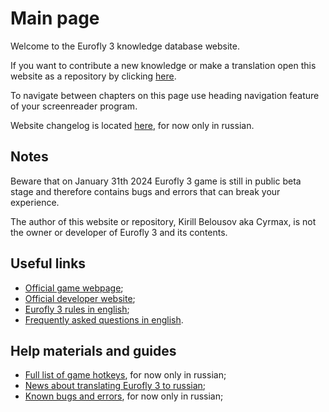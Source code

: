 # Main page

Welcome to the Eurofly 3 knowledge database website.

If you want to contribute a new knowledge or make a translation open this website as a repository by clicking [here](https://github.com/cyrmax/eurofly3-knowledge).

To navigate between chapters on this page use heading navigation feature of your screenreader program.

Website changelog is located [here](site-changes.md), for now only in russian.

## Notes

Beware that on January 31th 2024 Eurofly 3 game is still in public beta stage and therefore contains bugs and errors that can break your experience.

The author of this website or repository, Kirill Belousov aka Cyrmax, is not the owner or developer of Eurofly 3 and its contents.

## Useful links

* [Official game webpage](https://eurofly.stefankiss.sk);
* [Official developer website](https://stefankiss.sk);
* [Eurofly 3 rules in english](https://eurofly.stefankiss.sk/files/rules-ef3/Rules_en.html);
* [Frequently asked questions in english](https://eurofly.stefankiss.sk/ef3/faq).

## Help materials and guides

* [Full list of game hotkeys](hotkeys.md), for now only in russian;
* [News about translating Eurofly 3 to russian](when-in-russian.md);
* [Known bugs and errors](known-bugs.md), for now only in russian;
